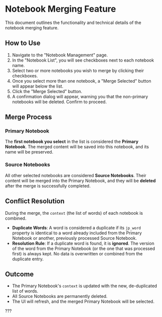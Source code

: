 # Notebook Merging Feature

This document outlines the functionality and technical details of the notebook merging feature.

## How to Use

1.  Navigate to the "Notebook Management" page.
2.  In the "Notebook List", you will see checkboxes next to each notebook name.
3.  Select two or more notebooks you wish to merge by clicking their checkboxes.
4.  Once you select more than one notebook, a "Merge Selected" button will appear below the list.
5.  Click the "Merge Selected" button.
6.  A confirmation dialog will appear, warning you that the non-primary notebooks will be deleted. Confirm to proceed.

## Merge Process

### Primary Notebook

The **first notebook you select** in the list is considered the **Primary Notebook**. The merged content will be saved into this notebook, and its name will be preserved.

### Source Notebooks

All other selected notebooks are considered **Source Notebooks**. Their content will be merged into the Primary Notebook, and they will be **deleted** after the merge is successfully completed.

## Conflict Resolution

During the merge, the `context` (the list of words) of each notebook is combined.

- **Duplicate Words**: A word is considered a duplicate if its `jp_word` property is identical to a word already included from the Primary Notebook or another, previously processed Source Notebook.
- **Resolution Rule**: If a duplicate word is found, it is **ignored**. The version of the word from the Primary Notebook (or the one that was processed first) is always kept. No data is overwritten or combined from the duplicate entry.

## Outcome

- The Primary Notebook's `context` is updated with the new, de-duplicated list of words.
- All Source Notebooks are permanently deleted.
- The UI will refresh, and the merged Primary Notebook will be selected.

???
